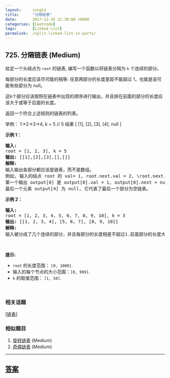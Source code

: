 ```yaml
---
layout:     single
title:      "分隔链表"
date:       2017-12-26 21:30:00 +0800
categories: [Leetcode]
tags:       [Linked List]
permalink:  /split-linked-list-in-parts/
---
```


## 725. 分隔链表 (Medium)

<p>给定一个头结点为 <code>root</code> 的链表, 编写一个函数以将链表分隔为 <code>k</code> 个连续的部分。</p>

<p>每部分的长度应该尽可能的相等: 任意两部分的长度差距不能超过 1，也就是说可能有些部分为 null。</p>

<p>这k个部分应该按照在链表中出现的顺序进行输出，并且排在前面的部分的长度应该大于或等于后面的长度。</p>

<p>返回一个符合上述规则的链表的列表。</p>

<p>举例： 1-&gt;2-&gt;3-&gt;4, k = 5 // 5 结果 [ [1], [2], [3], [4], null ]</p>

<p><strong>示例 1：</strong></p>

<pre>
<strong>输入:</strong> 
root = [1, 2, 3], k = 5
<strong>输出:</strong> [[1],[2],[3],[],[]]
<strong>解释:</strong>
输入输出各部分都应该是链表，而不是数组。
例如, 输入的结点 root 的 val= 1, root.next.val = 2, \root.next.next.val = 3, 且 root.next.next.next = null。
第一个输出 output[0] 是 output[0].val = 1, output[0].next = null。
最后一个元素 output[4] 为 null, 它代表了最后一个部分为空链表。
</pre>

<p><strong>示例 2：</strong></p>

<pre>
<strong>输入:</strong> 
root = [1, 2, 3, 4, 5, 6, 7, 8, 9, 10], k = 3
<strong>输出:</strong> [[1, 2, 3, 4], [5, 6, 7], [8, 9, 10]]
<strong>解释:</strong>
输入被分成了几个连续的部分，并且每部分的长度相差不超过1.前面部分的长度大于等于后面部分的长度。
</pre>

<p>&nbsp;</p>

<p><strong>提示:</strong></p>

<ul>
	<li><code>root</code> 的长度范围：&nbsp;<code>[0, 1000]</code>.</li>
	<li>输入的每个节点的大小范围：<code>[0, 999]</code>.</li>
	<li><code>k</code>&nbsp;的取值范围：&nbsp;<code>[1, 50]</code>.</li>
</ul>

<p>&nbsp;</p>

### 相关话题
  [[链表](https://github.com/openset/leetcode/tree/master/tag/linked-list/README.md)]

### 相似题目
  1. [旋转链表](/rotate-list) (Medium)
  1. [奇偶链表](/odd-even-linked-list) (Medium)

---

## [答案](https://github.com/openset/leetcode/tree/master/problems/split-linked-list-in-parts)
